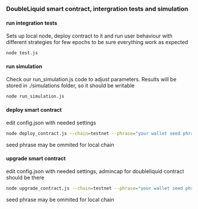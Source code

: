 ### DoubleLiquid smart contract, intergration tests and simulation



#### run integration tests

Sets up local node, deploy contract to it and run user behaviour with different strategies for few epochs to be sure everything work as expected

```bash
node test.js
```

#### run simulation

Check our run_simulation.js code to adjust parameters. Results will be stored in ./simulations folder, so it should be writable

```bash
node run_simulation.js
```

#### deploy smart contract

edit config.json with needed settings

```bash
node deploy_contract.js --chain=testnet --phrase="your wallet seed phrase"

```

seed phrase may be ommited for local chain

#### upgrade smart contract

edit config.json with needed settings, admincap for doubleliquid contract should be there

```bash
node upgrade_contract.js --chain=testnet --phrase="your wallet seed phrase"

```

seed phrase may be ommited for local chain